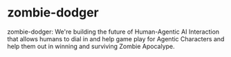 # zombie-dodger
zombie-dodger: We're building the future of Human-Agentic AI Interaction that allows humans to dial in and help game play for Agentic Characters and help them out in winning  and surviving Zombie Apocalype. 
